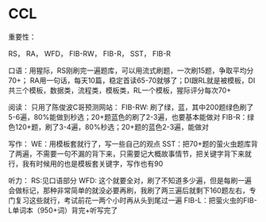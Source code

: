 # CCL
重要性：


RS， RA， WFD， FIB-RW， FIB-R， SST， FIB-R

口语：用猩际，RS刚刷完一遍题库，可以用流式刷题，一次刷15题，争取平均分70+； RA用一句话，每天10篇，稳定首读65-70就够了；DI跟RL就是被模板，DI共三个模板，数据类，流程类，模板类，RL一个模板，猩际评分每次70+

阅读：
只用了陈俊波C哥预测网站：
FIB-RW: 刷了绿，蓝，其中200题绿色刷了5-6遍，80%能做到秒选；20+题蓝色的刷了2-3遍，也要基本能做对
FIB-R：绿色120+题，刷了3-4遍，80%秒选；20+题的蓝色2-3遍，能做对

写作：
WE：用模板套就行了，写一些自己的观点
SST：把70+题的萤火虫题库背了两遍，不需要一句不漏的背下来，只需要记大概故事情节，把关键字背下来就行，我有时候用的也是模板套关键字，写作也有90

听力：
RS:见口语部分
WFD: 这个就要全对，刷了不知道多少遍，但是每刷一遍会做标记，那种非常简单的就没必要再刷，我刷了两三遍后就剩下160题左右，专门复习这些就行，考试前花一两个小时再从头到尾过一遍
FIB-L：把萤火虫的FIB-L单词本（950+词）背完+听写完了
